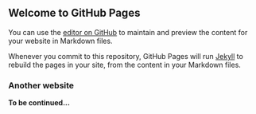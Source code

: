 ## Welcome to GitHub Pages

You can use the [editor on GitHub](https://github.com/z2oo/z2oo.github.io/edit/master/index.md) to maintain and preview the content for your website in Markdown files.

Whenever you commit to this repository, GitHub Pages will run [Jekyll](https://jekyllrb.com/) to rebuild the pages in your site, from the content in your Markdown files.


### Another website
**To be continued...**
